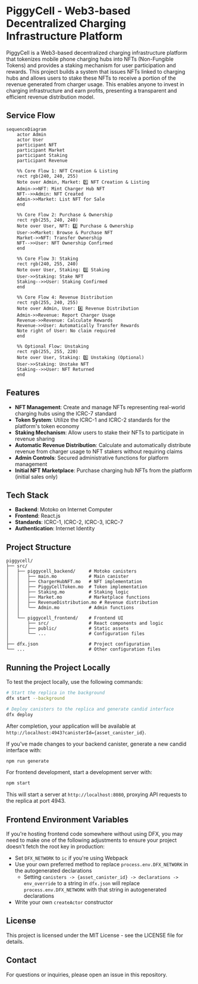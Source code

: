 # PiggyCell - Web3-based Decentralized Charging Infrastructure Platform

PiggyCell is a Web3-based decentralized charging infrastructure platform that tokenizes mobile phone charging hubs into NFTs (Non-Fungible Tokens) and provides a staking mechanism for user participation and rewards. This project builds a system that issues NFTs linked to charging hubs and allows users to stake these NFTs to receive a portion of the revenue generated from charger usage. This enables anyone to invest in charging infrastructure and earn profits, presenting a transparent and efficient revenue distribution model.

## Service Flow

```mermaid
sequenceDiagram
    actor Admin
    actor User
    participant NFT
    participant Market
    participant Staking
    participant Revenue

    %% Core Flow 1: NFT Creation & Listing
    rect rgb(240, 240, 255)
    Note over Admin, Market: 1️⃣ NFT Creation & Listing
    Admin->>NFT: Mint Charger Hub NFT
    NFT-->>Admin: NFT Created
    Admin->>Market: List NFT for Sale
    end

    %% Core Flow 2: Purchase & Ownership
    rect rgb(255, 240, 240)
    Note over User, NFT: 2️⃣ Purchase & Ownership
    User->>Market: Browse & Purchase NFT
    Market->>NFT: Transfer Ownership
    NFT-->>User: NFT Ownership Confirmed
    end

    %% Core Flow 3: Staking
    rect rgb(240, 255, 240)
    Note over User, Staking: 3️⃣ Staking
    User->>Staking: Stake NFT
    Staking-->>User: Staking Confirmed
    end

    %% Core Flow 4: Revenue Distribution
    rect rgb(255, 240, 255)
    Note over Admin, User: 4️⃣ Revenue Distribution
    Admin->>Revenue: Report Charger Usage
    Revenue->>Revenue: Calculate Rewards
    Revenue->>User: Automatically Transfer Rewards
    Note right of User: No claim required
    end

    %% Optional Flow: Unstaking
    rect rgb(255, 255, 220)
    Note over User, Staking: 5️⃣ Unstaking (Optional)
    User->>Staking: Unstake NFT
    Staking-->>User: NFT Returned
    end
```

## Features

- **NFT Management**: Create and manage NFTs representing real-world charging hubs using the ICRC-7 standard
- **Token System**: Utilize the ICRC-1 and ICRC-2 standards for the platform's token economy
- **Staking Mechanism**: Allow users to stake their NFTs to participate in revenue sharing
- **Automatic Revenue Distribution**: Calculate and automatically distribute revenue from charger usage to NFT stakers without requiring claims
- **Admin Controls**: Secured administrative functions for platform management
- **Initial NFT Marketplace**: Purchase charging hub NFTs from the platform (initial sales only)

## Tech Stack

- **Backend**: Motoko on Internet Computer
- **Frontend**: React.js
- **Standards**: ICRC-1, ICRC-2, ICRC-3, ICRC-7
- **Authentication**: Internet Identity

## Project Structure

```
piggycell/
├── src/
│   ├── piggycell_backend/     # Motoko canisters
│   │   ├── main.mo            # Main canister
│   │   ├── ChargerHubNFT.mo   # NFT implementation
│   │   ├── PiggyCellToken.mo  # Token implementation
│   │   ├── Staking.mo         # Staking logic
│   │   ├── Market.mo          # Marketplace functions
│   │   ├── RevenueDistribution.mo # Revenue distribution
│   │   └── Admin.mo           # Admin functions
│   │
│   └── piggycell_frontend/    # Frontend UI
│       ├── src/               # React components and logic
│       ├── public/            # Static assets
│       └── ...                # Configuration files
│
├── dfx.json                   # Project configuration
└── ...                        # Other configuration files
```

## Running the Project Locally

To test the project locally, use the following commands:

```bash
# Start the replica in the background
dfx start --background

# Deploy canisters to the replica and generate candid interface
dfx deploy
```

After completion, your application will be available at `http://localhost:4943?canisterId={asset_canister_id}`.

If you've made changes to your backend canister, generate a new candid interface with:

```bash
npm run generate
```

For frontend development, start a development server with:

```bash
npm start
```

This will start a server at `http://localhost:8080`, proxying API requests to the replica at port 4943.

## Frontend Environment Variables

If you're hosting frontend code somewhere without using DFX, you may need to make one of the following adjustments to ensure your project doesn't fetch the root key in production:

- Set `DFX_NETWORK` to `ic` if you're using Webpack
- Use your own preferred method to replace `process.env.DFX_NETWORK` in the autogenerated declarations
  - Setting `canisters -> {asset_canister_id} -> declarations -> env_override` to a string in `dfx.json` will replace `process.env.DFX_NETWORK` with that string in autogenerated declarations
- Write your own `createActor` constructor

## License

This project is licensed under the MIT License - see the LICENSE file for details.

## Contact

For questions or inquiries, please open an issue in this repository.
